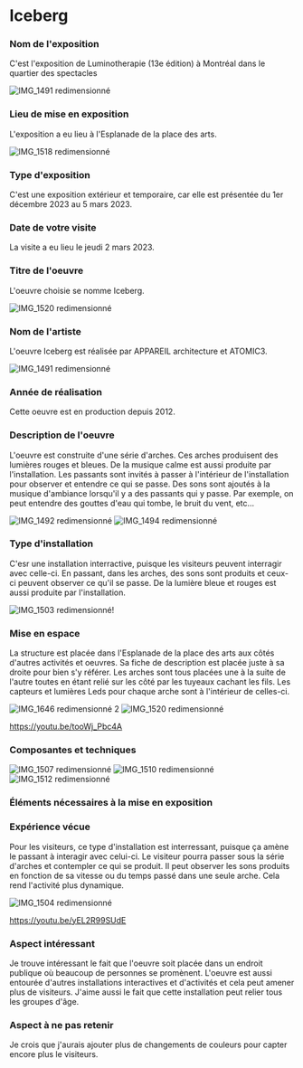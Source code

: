 # Iceberg
### Nom de l'exposition
C'est l'exposition de Luminotherapie (13e édition) à Montréal dans le quartier des spectacles

![IMG_1491 redimensionné](https://user-images.githubusercontent.com/112189528/225637525-62844a26-d292-4427-93c4-741dbf84d542.png)


### Lieu de mise en exposition
L'exposition a eu lieu à l'Esplanade de la place des arts.

![IMG_1518 redimensionné](https://user-images.githubusercontent.com/112189528/225637591-9b1b26d7-982b-4069-b7c1-b118d936fc06.png)

### Type d'exposition
C'est une exposition extérieur et temporaire, car elle est présentée du 1er décembre 2023 au 5 mars 2023.

### Date de votre visite
La visite a eu lieu le jeudi 2 mars 2023.

### Titre de l'oeuvre 
L'oeuvre choisie se nomme Iceberg.

![IMG_1520 redimensionné](https://user-images.githubusercontent.com/112189528/225637691-0745332a-bbfa-43c4-b1da-84e38c88efea.png)

### Nom de l'artiste
L'oeuvre Iceberg est réalisée par APPAREIL architecture et ATOMIC3.

![IMG_1491 redimensionné](https://user-images.githubusercontent.com/112189528/225637805-17bad54e-a492-4e57-b067-fe505ac5a6e8.png)

### Année de réalisation 
Cette oeuvre est en production depuis 2012.

### Description de l'oeuvre 
L'oeuvre est construite d'une série d'arches. Ces arches produisent des lumières rouges et bleues. De la musique calme est aussi produite par l'installation. Les passants sont invités à passer à l'intérieur de l'installation pour observer et entendre ce qui se passe. Des sons sont ajoutés à la musique d'ambiance lorsqu'il y a des passants qui y passe. Par exemple, on peut entendre des gouttes d'eau qui tombe, le bruit du vent, etc... 

![IMG_1492 redimensionné](https://user-images.githubusercontent.com/112189528/225637872-b62183c4-a01c-426e-b74f-83199994da35.png)
![IMG_1494 redimensionné](https://user-images.githubusercontent.com/112189528/225638141-1637e1f7-ec38-4d8c-b516-1878ab3e158d.png)

### Type d'installation 
C'esr une installation interractive, puisque les visiteurs peuvent interragir avec celle-ci. En passant, dans les arches, des sons sont produits et ceux-ci peuvent observer ce qu'il se passe. De la lumière bleue et rouges est aussi produite par l'installation. 

![IMG_1503 redimensionné](https://user-images.githubusercontent.com/112189528/225638194-c1c09fc5-0baf-4db9-914e-f6cd975ae592.png)!

### Mise en espace 
La structure est placée dans l'Esplanade de la place des arts aux côtés d'autres activités et oeuvres. Sa fiche de description est placée juste à sa droite pour bien s'y référer. Les arches sont tous placées une à la suite de l'autre toutes en étant relié sur les côté par les tuyeaux cachant les fils. Les capteurs et lumières Leds pour chaque arche sont à l'intérieur de celles-ci.

![IMG_1646 redimensionné 2](https://user-images.githubusercontent.com/112189528/225638324-89e935a7-8517-451d-afb7-7248a6cdefc9.png)
![IMG_1520 redimensionné](https://user-images.githubusercontent.com/112189528/225638357-1c1ca6aa-10c4-46dd-a88c-b29d919c406b.png)

https://youtu.be/tooWj_Pbc4A 

### Composantes et techniques 
![IMG_1507 redimensionné](https://user-images.githubusercontent.com/112189528/225639032-214beb51-cc00-472e-a610-1980f4ec54ec.png)
![IMG_1510 redimensionné](https://user-images.githubusercontent.com/112189528/225639094-a573fd4e-cbfd-48ca-9aec-c5f4115e5f66.png)
![IMG_1512 redimensionné](https://user-images.githubusercontent.com/112189528/225639113-8d60b1a7-f757-4e26-82b4-2a5d0b6db12f.png)

### Éléments nécessaires à la mise en exposition

### Expérience vécue
Pour les visiteurs, ce type d'installation est interressant, puisque ça amène le passant à interagir avec celui-ci. Le visiteur pourra passer sous la série d'arches et contempler ce qui se produit. Il peut observer les sons produits en fonction de sa vitesse ou du temps passé dans une seule arche. Cela rend l'activité plus dynamique.

![IMG_1504 redimensionné](https://user-images.githubusercontent.com/112189528/225638897-537059ee-c19e-4795-919f-6f522f9a9cf9.png)

https://youtu.be/yEL2R99SUdE

### Aspect intéressant
Je trouve intéressant le fait que l'oeuvre soit placée dans un endroit publique où beaucoup de personnes se promènent. L'oeuvre est aussi entourée d'autres installations interactives et d'activités et cela peut amener plus de visiteurs. J'aime aussi le fait que cette installation peut relier tous les groupes d'âge. 

### Aspect à ne pas retenir
Je crois que j'aurais ajouter plus de changements de couleurs pour capter encore plus le visiteurs. 
